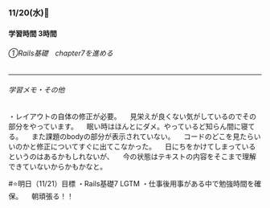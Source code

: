 ### 11/20(水)🚿
#### 学習時間 3時間
###### ①Rails基礎　chapter7を進める

***
###### 学習メモ・その他
・レイアウトの自体の修正が必要。
　見栄えが良くない気がしているのでその部分をやっています。
　眠い時はほんとにダメ。やっているど知らん間に寝てる。
　また課題のbodyの部分が表示されていない。
　コードのどこを見たらいいのかと修正についてすぐに出てこなかった。
　日にちをかけてしまっているというのはあるかもしれないが、
　今の状態はテキストの内容をそこまで理解できていないからかもかなと。

#⭐️明日（11/21）目標
・Rails基礎7 LGTM
・仕事後用事がある中で勉強時間を確保。
　朝頑張る！！